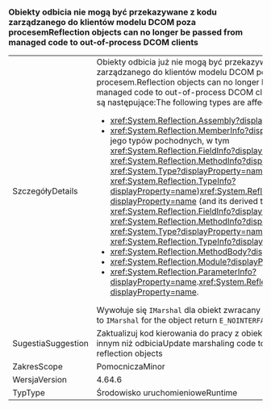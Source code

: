 ### <a name="reflection-objects-can-no-longer-be-passed-from-managed-code-to-out-of-process-dcom-clients"></a><span data-ttu-id="6149c-101">Obiekty odbicia nie mogą być przekazywane z kodu zarządzanego do klientów modelu DCOM poza procesem</span><span class="sxs-lookup"><span data-stu-id="6149c-101">Reflection objects can no longer be passed from managed code to out-of-process DCOM clients</span></span>

|   |   |
|---|---|
|<span data-ttu-id="6149c-102">Szczegóły</span><span class="sxs-lookup"><span data-stu-id="6149c-102">Details</span></span>|<span data-ttu-id="6149c-103">Obiekty odbicia już nie mogą być przekazywane z kodu zarządzanego do klientów modelu DCOM poza procesem.</span><span class="sxs-lookup"><span data-stu-id="6149c-103">Reflection objects can no longer be passed from managed code to out-of-process DCOM clients.</span></span> <span data-ttu-id="6149c-104">Uwzględnione są następujące:</span><span class="sxs-lookup"><span data-stu-id="6149c-104">The following types are affected:</span></span><ul><li><xref:System.Reflection.Assembly?displayProperty=name></li><li><span data-ttu-id="6149c-105"><xref:System.Reflection.MemberInfo?displayProperty=name> (i jego typów pochodnych, w tym <xref:System.Reflection.FieldInfo?displayProperty=name>, <xref:System.Reflection.MethodInfo?displayProperty=name>, <xref:System.Type?displayProperty=name>, i <xref:System.Reflection.TypeInfo?displayProperty=name>)</span><span class="sxs-lookup"><span data-stu-id="6149c-105"><xref:System.Reflection.MemberInfo?displayProperty=name> (and its derived types, including <xref:System.Reflection.FieldInfo?displayProperty=name>, <xref:System.Reflection.MethodInfo?displayProperty=name>, <xref:System.Type?displayProperty=name>, and <xref:System.Reflection.TypeInfo?displayProperty=name>)</span></span></li><li><xref:System.Reflection.MethodBody?displayProperty=name></li><li><xref:System.Reflection.Module?displayProperty=name></li><li><span data-ttu-id="6149c-106"><xref:System.Reflection.ParameterInfo?displayProperty=name>.</span><span class="sxs-lookup"><span data-stu-id="6149c-106"><xref:System.Reflection.ParameterInfo?displayProperty=name>.</span></span></li></ul><span data-ttu-id="6149c-107">Wywołuje się <code>IMarshal</code> dla obiekt zwracany <code>E_NOINTERFACE</code>.</span><span class="sxs-lookup"><span data-stu-id="6149c-107">Calls to <code>IMarshal</code> for the object return <code>E_NOINTERFACE</code>.</span></span>|
|<span data-ttu-id="6149c-108">Sugestia</span><span class="sxs-lookup"><span data-stu-id="6149c-108">Suggestion</span></span>|<span data-ttu-id="6149c-109">Zaktualizuj kod kierowania do pracy z obiektami z systemem innym niż odbicia</span><span class="sxs-lookup"><span data-stu-id="6149c-109">Update marshaling code to work with non-reflection objects</span></span>|
|<span data-ttu-id="6149c-110">Zakres</span><span class="sxs-lookup"><span data-stu-id="6149c-110">Scope</span></span>|<span data-ttu-id="6149c-111">Pomocnicza</span><span class="sxs-lookup"><span data-stu-id="6149c-111">Minor</span></span>|
|<span data-ttu-id="6149c-112">Wersja</span><span class="sxs-lookup"><span data-stu-id="6149c-112">Version</span></span>|<span data-ttu-id="6149c-113">4.6</span><span class="sxs-lookup"><span data-stu-id="6149c-113">4.6</span></span>|
|<span data-ttu-id="6149c-114">Typ</span><span class="sxs-lookup"><span data-stu-id="6149c-114">Type</span></span>|<span data-ttu-id="6149c-115">Środowisko uruchomieniowe</span><span class="sxs-lookup"><span data-stu-id="6149c-115">Runtime</span></span>|

